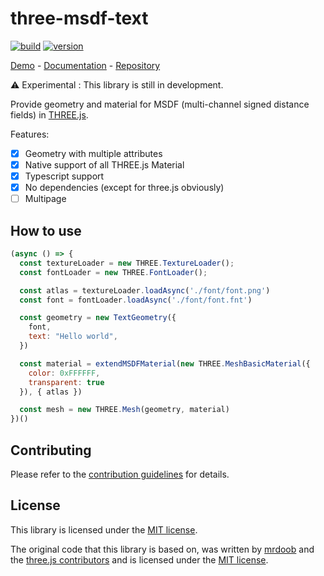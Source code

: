 # three-msdf-text

[![build](https://github.com/SolalDR/three-msdf-text/workflows/build/badge.svg?branch=master)](https://github.com/SolalDR/three-msdf-text/actions?workflow=build)
[![version](https://img.shields.io/github/package-json/v/SolalDR/three-msdf-text)](https://github.com/SolalDR/three-msdf-text)

[Demo](https://solaldr.github.io/three-msdf-text/public/demo/) - 
[Documentation](https://solaldr.github.io/three-msdf-text/public/docs/) -
[Repository](https://github.com/SolalDR/three-msdf-text)

⚠️ Experimental : This library is still in development.

Provide geometry and material for MSDF (multi-channel signed distance fields) in [THREE.js](threejs.org).<br>

Features: 
- [x] Geometry with multiple attributes
- [x] Native support of all THREE.js Material
- [x] Typescript support
- [x] No dependencies (except for three.js obviously)
- [ ] Multipage

## How to use 

``` javascript
(async () => {
  const textureLoader = new THREE.TextureLoader();
  const fontLoader = new THREE.FontLoader();

  const atlas = textureLoader.loadAsync('./font/font.png')
  const font = fontLoader.loadAsync('./font/font.fnt')

  const geometry = new TextGeometry({
    font,
    text: "Hello world",
  })

  const material = extendMSDFMaterial(new THREE.MeshBasicMaterial({
    color: 0xFFFFFF,
    transparent: true
  }), { atlas })

  const mesh = new THREE.Mesh(geometry, material)
})()
```

## Contributing

Please refer to the [contribution guidelines](https://github.com/SolalDR/three-msdf-text/blob/master/CONTRIBUTE.md) for details.

## License

This library is licensed under the [MIT license](LICENSE).

The original code that this library is based on, was written by [mrdoob](https://mrdoob.com) and the [three.js contributors](https://github.com/mrdoob/three.js/graphs/contributors) and is licensed under the [MIT license](https://github.com/mrdoob/three.js/blob/master/LICENSE).


